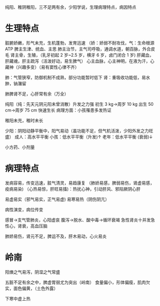 纯阳、稚阴稚阳，三不足两有余，少阳学说，生理病理特点，病因特点

# 生理特点
脏腑娇嫩，形气未充，生机蓬勃，发育迅速
（娇：娇弱不耐攻伐，气：生命根源ATP
脾主生津、统血、主思
肺主治节，主气司呼吸，通调水道，朝百脉，外合皮毛
肾主骨，生殖，（乳牙初起 2 岁~2.5 岁，横牙 6 岁，卤门闭合 1 岁)
肝藏血，肝藏魂，肝主疏泻（活泼好动，易生脾气）
心主血脉，心主神明，在液为汗，心藏神（兴趣多变）（易有窦性心律不齐）

肺：气管狭窄，防御机制不成熟，部分功能暂时低下
肾：重吸收功能低，易水肿，钠潴留

肺脾肾不足，心肝常有余（万全）

纯阳（纯：先天元阴元阳未曾消散）升发之力强
初生 3 kg→周岁 10 kg
出生 50 cm→周岁 75 cm
快速生长
病理方面：小孩罹患多发热证

稚阳未充，稚时未长

少阳：阴阳动静平衡中，阳气易动（虽功能不足，但气机活泼，少阳外发之力旺盛）
成人：高水平平衡
小孩：低水平平衡（升发)↑
老年：低水平平衡 (衰弱)↓

小方药、小剂量


# 病理特点
发病容易，传变迅速，脏气清灵，易趋康复
（肺娇易感，脾弱易伤，肾虚易感，疫病易染)
（心热易惊，肝旺易搐)：热扰心神，引动肝风、邪陷厥阴心肝

易虚易实（邪气易实，正气易虚)
易寒易热（阴伤阴亢）

病性演变，病位传变

感冒→支气管肺炎，心阳虚哀
腹泻→脱水、酸中毒→循环衰竭
急性肾炎十并发急性心，肾衰，高血压脑

肺娇易伤，肾元不足，脾运不及，肝木易动，心火易炎

# 岭南
阳燠之气易泻，阴湿之气常盛

五脏不足有余之中，脾虚胃弱尤为突出（岭南）
食量偏小，形体偏瘦，肌肉欠实，面色偏黄，（土色外露）

下寒中虚上热























